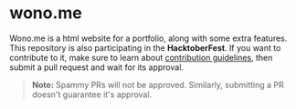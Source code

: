 # wono.me

Wono.me is a html website for a portfolio, along with some extra features. This repository is also participating in the **HacktoberFest**. If you want to contribute to it, make sure to learn about [contribution guidelines](https://github.com/Maz502/wono.me/blob/main/Contributing.md), then submit a pull request and wait for its approval.


> **Note:** Spammy PRs will not be approved. Similarly, submitting a PR doesn't guarantee it's approval.
